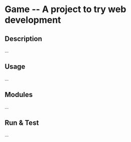 # Game -- A project to try web development
## Description
...
## Usage
...
## Modules
...
## Run & Test
...
